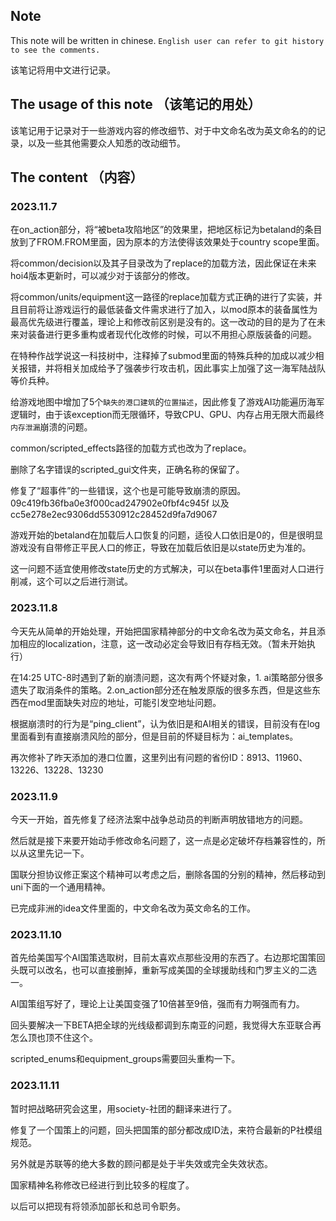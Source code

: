 ## Note

This note will be written in chinese. `English user can refer to git history to see the comments.`

该笔记将用中文进行记录。

## The usage of this note （该笔记的用处）

该笔记用于记录对于一些游戏内容的修改细节、对于中文命名改为英文命名的的记录，以及一些其他需要众人知悉的改动细节。

## The content （内容）

### 2023.11.7

在on_action部分，将“被beta攻陷地区”的效果里，把地区标记为betaland的条目放到了FROM.FROM里面，因为原本的方法使得该效果处于country scope里面。

将common/decision以及其子目录改为了replace的加载方法，因此保证在未来hoi4版本更新时，可以减少对于该部分的修改。

将common/units/equipment这一路径的replace加载方式正确的进行了实装，并且目前将让游戏运行的最低装备文件需求进行了加入，以mod原本的装备属性为最高优先级进行覆盖，理论上和修改前区别是没有的。这一改动的目的是为了在未来对装备进行更多重构或者现代化改修的时候，可以不用担心原版装备的问题。

在特种作战学说这一科技树中，注释掉了submod里面的特殊兵种的加成以减少相关报错，并将相关加成给予了强袭步行攻击机，因此事实上加强了这一海军陆战队等价兵种。

给游戏地图中增加了5个`缺失的港口建筑`的`位置描述`，因此修复了游戏AI功能遍历海军逻辑时，由于该exception而无限循环，导致CPU、GPU、内存占用无限大而最终`内存泄漏`崩溃的问题。

common/scripted_effects路径的加载方式也改为了replace。

删除了名字错误的scripted_gui文件夹，正确名称的保留了。

修复了“超事件”的一些错误，这个也是可能导致崩溃的原因。09c419fb36fba0e3f000cad247902e0fbf4c945f 以及 cc5e278e2ec9306dd5530912c28452d9fa7d9067

游戏开始的betaland在加载后人口恢复的问题，适役人口依旧是0的，但是很明显游戏没有自带修正平民人口的修正，导致在加载后依旧是以state历史为准的。

这一问题不适宜使用修改state历史的方式解决，可以在beta事件1里面对人口进行削减，这个可以之后进行测试。

### 2023.11.8

今天先从简单的开始处理，开始把国家精神部分的中文命名改为英文命名，并且添加相应的localization，注意，这一改动必定会导致旧有存档无效。（暂未开始执行）

在14:25 UTC-8时遇到了新的崩溃问题，这次有两个怀疑对象，1. ai策略部分很多遗失了取消条件的策略。2.on_action部分还在触发原版的很多东西，但是这些东西在mod里面缺失对应的地址，可能引发空地址问题。

根据崩溃时的行为是“ping_client”，认为依旧是和AI相关的错误，目前没有在log里面看到有直接崩溃风险的部分，但是目前的怀疑目标为：ai_templates。

再次修补了昨天添加的港口位置，这里列出有问题的省份ID：8913、11960、13226、13228、13230

### 2023.11.9

今天一开始，首先修复了经济法案中战争总动员的判断声明放错地方的问题。

然后就是接下来要开始动手修改命名问题了，这一点是必定破坏存档兼容性的，所以从这里先记一下。

国联分担协议修正案这个精神可以考虑之后，删除各国的分别的精神，然后移动到uni下面的一个通用精神。

已完成非洲的idea文件里面的，中文命名改为英文命名的工作。

### 2023.11.10

首先给美国写个AI国策选取树，目前太喜欢点那些没用的东西了。右边那坨国策回头既可以改名，也可以直接删掉，重新写成美国的全球援助线和门罗主义的二选一。

AI国策组写好了，理论上让美国变强了10倍甚至9倍，强而有力啊强而有力。

回头要解决一下BETA把全球的光线级都调到东南亚的问题，我觉得大东亚联合再怎么顶也顶不住这个。

scripted_enums和equipment_groups需要回头重构一下。

### 2023.11.11

暂时把战略研究会这里，用society-社团的翻译来进行了。

修复了一个国策上的问题，回头把国策的部分都改成ID法，来符合最新的P社模组规范。

另外就是苏联等的绝大多数的顾问都是处于半失效或完全失效状态。

国家精神名称修改已经进行到比较多的程度了。

以后可以把现有将领添加部长和总司令职务。
